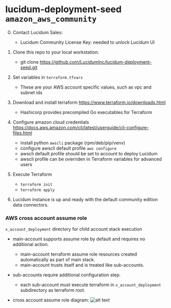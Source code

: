 # lucidum-deployment-seed `amazon_aws_community`


0. Contact Lucidum Sales:
   - Lucidum Community License Key: needed to unlock Lucidum UI

1. Clone this repo to your local workstation.
   - git clone https://github.com/LucidumInc/lucidum-deployment-seed.git

2. Set variables in `terraform.tfvars`
   - These are your AWS account specific values, such as vpc and subnet ids

3. Download and install terraform https://www.terraform.io/downloads.html
   - Hashicorp provides precompiled Go executables for Terraform

4. Configure amazon cloud credentials https://docs.aws.amazon.com/cli/latest/userguide/cli-configure-files.html
   - install python `awscli` package (rpm/deb/pip/venv)
   - configure awscli default profile `aws configure`
   - awscli default profile should be set to account to deploy Lucidum
   - awscli profile can be overriden in Terraform variables for advanced users

5. Execute Terraform
   - `terraform init`
   - `terraform apply`

6. Lucidum instance is up and ready with the default community edition data connectors.


### AWS cross account assume role

`x_account_deployment` directory for child account stack execution

- main-account supports assume role by default and requires no additional action.
  * main-account terraform assume role resources created automatically as part of main stack.
  * main-account trusts itself and is treated like sub-accounts.

- sub-accounts require additional configuration step.
  * each sub-account must execute terraform in `x_account_deployment` subdirectory as terraform root.

- cross account assume role diagram:
![alt text](https://github.com/LucidumInc/lucidum-deployment-seed/blob/master/assume-role.jpg?raw=true)
